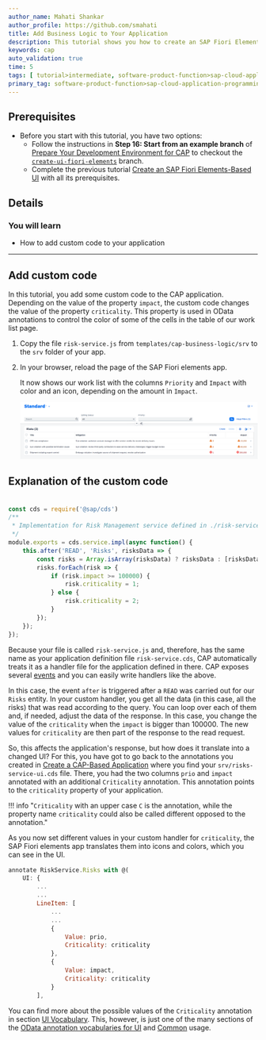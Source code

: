 ```yaml
---
author_name: Mahati Shankar
author_profile: https://github.com/smahati
title: Add Business Logic to Your Application
description: This tutorial shows you how to create an SAP Fiori Elements app on top of your previously created CAP application.
keywords: cap
auto_validation: true
time: 5
tags: [ tutorial>intermediate, software-product-function>sap-cloud-application-programming-model, programming-tool>node-js, software-product>sap-business-technology-platform]
primary_tag: software-product-function>sap-cloud-application-programming-model
---
```


## Prerequisites
 - Before you start with this tutorial, you have two options:
 	- Follow the instructions in **Step 16: Start from an example branch** of [Prepare Your Development Environment for CAP](../Prepare-Dev-Environment-CAP) to checkout the [`create-ui-fiori-elements`](https://github.com/SAP-samples/cloud-cap-risk-management/tree/create-ui-fiori-elements) branch.
	- Complete the previous tutorial [Create an SAP Fiori Elements-Based UI](../Create-UI-Fiori-Elements) with all its prerequisites.

## Details
### You will learn
 - How to add custom code to your application

---

## Add custom code

In this tutorial, you add some custom code to the CAP application. Depending on the value of the property `impact`, the custom code changes the value of the property `criticality`. This property is used in OData annotations to control the color of some of the cells in the table of our work list page.

1. Copy the file `risk-service.js` from `templates/cap-business-logic/srv` to the `srv` folder of your app.

2. In your browser, reload the page of the SAP Fiori elements app.

	It now shows our work list with the columns `Priority` and `Impact` with color and an icon, depending on the amount in `Impact`.

	![Fiori Elements Work List](markdown/images/feappcriticality.png)

## Explanation of the custom code

<!-- cpes-file srv/risk-service.js -->
```js

const cds = require('@sap/cds')
/**
 * Implementation for Risk Management service defined in ./risk-service.cds
 */
module.exports = cds.service.impl(async function() {
    this.after('READ', 'Risks', risksData => {
        const risks = Array.isArray(risksData) ? risksData : [risksData];
        risks.forEach(risk => {
            if (risk.impact >= 100000) {
                risk.criticality = 1;
            } else {
                risk.criticality = 2;
            }
        });
    });
});
```

Because your file is called `risk-service.js` and, therefore, has the same name as your application definition file `risk-service.cds`, CAP automatically treats it as a handler file for the application defined in there. CAP exposes several [events](https://cap.cloud.sap/docs/node.js/requests) and you can easily write handlers like the above.

In this case, the event `after` is triggered after a `READ` was carried out for our `Risks` entity. In your custom handler, you get all the data (in this case, all the risks) that was read according to the query. You can loop over each of them and, if needed, adjust the data of the response. In this case, you change the value of the `criticality` when the `impact` is bigger than 100000. The new values for `criticality` are then part of the response to the read request.

So, this affects the application's response, but how does it translate into a changed UI? For this, you have got to go back to the annotations you created in [Create a CAP-Based Application](../Create-CAP-Application) where you find your `srv/risks-service-ui.cds` file. There, you had the two columns `prio` and `impact` annotated with an additional `Criticality` annotation. This annotation points to the `criticality` property of your application.

!!! info "`Criticality` with an upper case `C` is the annotation, while the property name `criticality` could also be called different opposed to the annotation."

As you now set different values in your custom handler for `criticality`, the SAP Fiori elements app translates them into icons and colors, which you can see in the UI.

```javascript
annotate RiskService.Risks with @(
	UI: {
		...
		...
		LineItem: [
			...
			...
			{
				Value: prio,
				Criticality: criticality
			},
			{
				Value: impact,
				Criticality: criticality
			}
		],
```

You can find more about the possible values of the `Criticality` annotation in section [UI Vocabulary](https://github.com/SAP/odata-vocabularies/blob/master/vocabularies/UI.md#CriticalityType). This, however, is just one of the many sections of the [OData annotation vocabularies for UI](https://github.com/SAP/odata-vocabularies/blob/master/vocabularies/UI.md) and [Common](https://github.com/SAP/odata-vocabularies/blob/master/vocabularies/Common.md) usage.

<!-- [VALIDATE_1] -->
